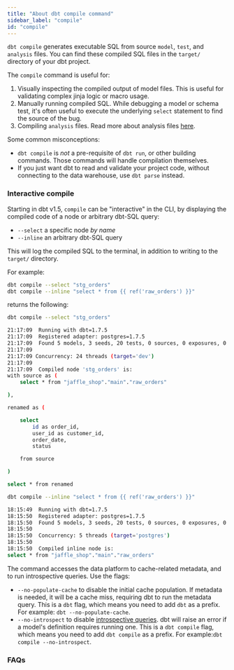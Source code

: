 ```yaml
---
title: "About dbt compile command"
sidebar_label: "compile"
id: "compile"
---
```


`dbt compile` generates executable SQL from source `model`, `test`, and `analysis` files. You can find these compiled SQL files in the `target/` directory of your dbt project.

The `compile` command is useful for:

1. Visually inspecting the compiled output of model files. This is useful for validating complex jinja logic or macro usage.
2. Manually running compiled SQL. While debugging a model or schema test, it's often useful to execute the underlying `select` statement to find the source of the bug.
3. Compiling `analysis` files. Read more about analysis files [here](/docs/build/analyses).

Some common misconceptions:
- `dbt compile` is _not_ a pre-requisite of `dbt run`, or other building commands. Those commands will handle compilation themselves.
- If you just want dbt to read and validate your project code, without connecting to the data warehouse, use `dbt parse` instead.

<VersionBlock firstVersion="1.5">

### Interactive compile

Starting in dbt v1.5, `compile` can be "interactive" in the CLI, by displaying the compiled code of a node or arbitrary dbt-SQL query:
- `--select` a specific node _by name_
- `--inline` an arbitrary dbt-SQL query

This will log the compiled SQL to the terminal, in addition to writing to the `target/` directory.

For example:

```bash
dbt compile --select "stg_orders"                           
dbt compile --inline "select * from {{ ref('raw_orders') }}"
```

returns the following:

```bash
dbt compile --select "stg_orders"                           

21:17:09  Running with dbt=1.7.5
21:17:09  Registered adapter: postgres=1.7.5
21:17:09  Found 5 models, 3 seeds, 20 tests, 0 sources, 0 exposures, 0 metrics, 401 macros, 0 groups, 0 semantic models
21:17:09  
21:17:09 Concurrency: 24 threads (target='dev')
21:17:09  
21:17:09  Compiled node 'stg_orders' is:
with source as (
    select * from "jaffle_shop"."main"."raw_orders"

),

renamed as (

    select
        id as order_id,
        user_id as customer_id,
        order_date,
        status

    from source

)

select * from renamed
```

```bash
dbt compile --inline "select * from {{ ref('raw_orders') }}"

18:15:49  Running with dbt=1.7.5
18:15:50  Registered adapter: postgres=1.7.5
18:15:50  Found 5 models, 3 seeds, 20 tests, 0 sources, 0 exposures, 0 metrics, 401 macros, 0 groups, 0 semantic models
18:15:50  
18:15:50  Concurrency: 5 threads (target='postgres')
18:15:50  
18:15:50  Compiled inline node is:
select * from "jaffle_shop"."main"."raw_orders"
```

</VersionBlock>

The command accesses the data platform to cache-related metadata, and to run introspective queries. Use the flags:
- `--no-populate-cache` to disable the initial cache population. If metadata is needed, it will be a cache miss, requiring dbt to run the metadata query. This is a `dbt` flag, which means you need to add `dbt` as a prefix. For example: `dbt --no-populate-cache`.
- `--no-introspect` to disable [introspective queries](/faqs/warehouse/db-connection-dbt-compile#introspective-queries). dbt will raise an error if a model's definition requires running one. This is a `dbt compile` flag, which means you need to add `dbt compile` as a prefix. For example:`dbt compile --no-introspect`.


### FAQs
<FAQ path="Warehouse/db-connection-dbt-compile" />
